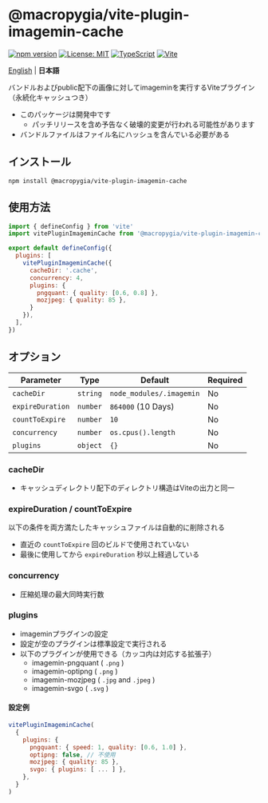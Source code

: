 # @macropygia/vite-plugin-imagemin-cache

[![npm version](https://img.shields.io/npm/v/@macropygia/vite-plugin-imagemin-cache.svg?style=flat-square)](https://www.npmjs.com/package/@macropygia/vite-plugin-imagemin-cache)
[![License: MIT](https://img.shields.io/badge/License-MIT-yellow?style=flat-square)](./LICENSE)
[![TypeScript](https://img.shields.io/badge/TypeScript-3178c6?style=flat-square&logo=typescript&logoColor=white)](https://www.typescriptlang.org/)
[![Vite](https://img.shields.io/badge/Vite-646cff?style=flat-square&logo=Vite&logoColor=white)](https://vitejs.dev)

[English](README.md) | **日本語**

バンドルおよびpublic配下の画像に対してimageminを実行するViteプラグイン（永続化キャッシュつき）

- このパッケージは開発中です
    - パッチリリースを含め予告なく破壊的変更が行われる可能性があります
- バンドルファイルはファイル名にハッシュを含んでいる必要がある

## インストール

```shell
npm install @macropygia/vite-plugin-imagemin-cache
```

## 使用方法

```js
import { defineConfig } from 'vite'
import vitePluginImageminCache from '@macropygia/vite-plugin-imagemin-cache'

export default defineConfig({
  plugins: [
    vitePluginImageminCache({
      cacheDir: '.cache',
      concurrency: 4,
      plugins: {
        pngquant: { quality: [0.6, 0.8] },
        mozjpeg: { quality: 85 },
      }
    }),
  ],
})
```

## オプション

| Parameter        | Type     | Default                  | Required |
| ---------------- | -------- | ------------------------ | -------- |
| `cacheDir`       | `string` | `node_modules/.imagemin` | No       |
| `expireDuration` | `number` | `864000` (10 Days)       | No       |
| `countToExpire`  | `number` | `10`                     | No       |
| `concurrency`    | `number` | `os.cpus().length`       | No       |
| `plugins`        | `object` | `{}`                     | No       |

### cacheDir

- キャッシュディレクトリ配下のディレクトリ構造はViteの出力と同一

### expireDuration / countToExpire

以下の条件を両方満たしたキャッシュファイルは自動的に削除される

- 直近の `countToExpire` 回のビルドで使用されていない
- 最後に使用してから `expireDuration` 秒以上経過している

### concurrency

- 圧縮処理の最大同時実行数

### plugins

- imageminプラグインの設定
- 設定が空のプラグインは標準設定で実行される
- 以下のプラグインが使用できる（カッコ内は対応する拡張子）
    - imagemin-pngquant ( `.png` )
    - imagemin-optipng ( `.png` )
    - imagemin-mozjpeg ( `.jpg` and `.jpeg` )
    - imagemin-svgo ( `.svg` )

#### 設定例

```js
vitePluginImageminCache(
  {
    plugins: {
      pngquant: { speed: 1, quality: [0.6, 1.0] },
      optipng: false, // 不使用
      mozjpeg: { quality: 85 },
      svgo: { plugins: [ ... ] },
    },
  }
)
```

